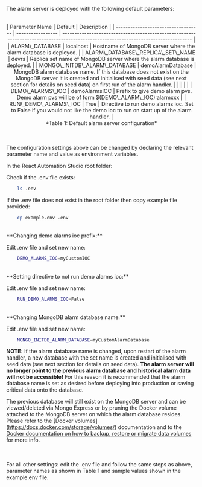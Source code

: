 The alarm server is deployed with the following default parameters:

<br/>
<center>
| Parameter Name                      | Default           | Description                                                                                                                         |
| ----------------------------------- | ----------------- | ----------------------------------------------------------------------------------------------------------------------------------- |
| ALARM\_DATABASE                     | localhost         | Hostname of MongoDB server where the alarm database is deployed.                                                                    |
| ALARM\_DATABASE\_REPLICA\_SET\_NAME | devrs             | Replica set name of MongoDB server where the alarm database is deployed.                                                            |
| MONGO\_INITDB\_ALARM\_DATABASE      | demoAlarmDatabase | MongoDB alarm database name. If this database does not exist on the MongoDB server it is created and initialised with seed data (see next section for details on seed data) on first run of the alarm handler. |
|                                     |                   |                                                                                                                                     |
| DEMO\_ALARMS\_IOC                   | demoAlarmsIOC     | Prefix to give demo alarm pvs. Demo alarm pvs will be of form $(DEMO\_ALARM\_IOC):alarmxxx                                          |
| RUN\_DEMO\_ALARMS\_IOC              | True              | Directive to run demo alarms ioc. Set to False if you would not like the demo ioc to run on start up of the alarm handler.          |
</center>
<center>*Table 1: Default alarm server configuration*</center>
<br/><br/>

The configuration settings above can be changed by declaring the relevant parameter name and value as environment variables.

In the React Automation Studio root folder:

Check if the .env file exists:
```bash
    ls .env
```
If the .env file does not exist in the root folder then copy example file provided:
```bash
    cp example.env .env
```
<br/>
**Changing demo alarms ioc prefix:**

Edit .env file and set new name:
```bash
    DEMO_ALARMS_IOC=myCustomIOC
```

<br/>
**Setting directive to not run demo alarms ioc:**

Edit .env file and set new name:
```bash
    RUN_DEMO_ALARMS_IOC=False
```

<br/>
**Changing MongoDB alarm database name:**

Edit .env file and set new name:
```bash
    MONGO_INITDB_ALARM_DATABASE=myCustomAlarmDatabase
```

**NOTE:** If the alarm database name is changed, upon restart of the alarm handler, a new database with the set name is created and initialised with seed data (see next section for details on seed data). **The alarm server will no longer point to the previous alarm database and historical alarm data will not be accessible!** For this reason it is recommended that the alarm database name is set as desired before deploying into production or saving critical data onto the database.

The previous database will still exist on the MongoDB server and can be viewed/deleted via Mongo Express or by pruning the Docker volume attached to the MongoDB server on which the alarm database resides. Please refer to the [Docker volumes] (https://docs.docker.com/storage/volumes/) documentation and to the [Docker documentation on how to backup, restore or migrate data volumes](https://docs.docker.com/storage/volumes/#backup-restore-or-migrate-data-volumes) for more info.

<br/><br/>
For all other settings: edit the .env file and follow the same steps as above, parameter names as shown in Table 1 and sample values shown in the example.env file.